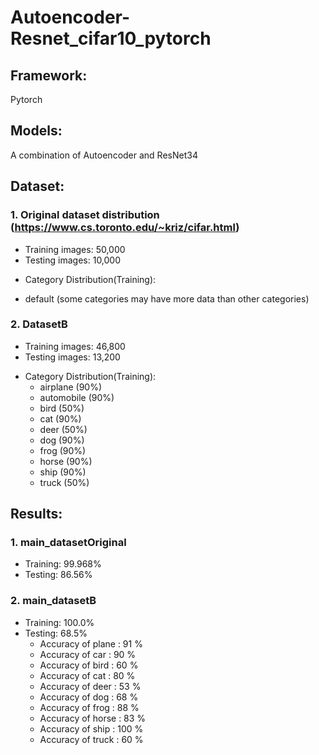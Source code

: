 # Autoencoder-Resnet_cifar10_pytorch

## Framework:
Pytorch

## Models:
A combination of Autoencoder and ResNet34

## Dataset:
### 1. Original dataset distribution (https://www.cs.toronto.edu/~kriz/cifar.html)
* Training images: 50,000
* Testing images: 10,000
+ Category Distribution(Training):
 - default (some categories may have more data than other categories)

### 2. DatasetB
* Training images: 46,800
* Testing images: 13,200
+ Category Distribution(Training):
   - airplane (90%)
   - automobile (90%)
   - bird (50%)
   - cat (90%)
   - deer (50%)
   - dog (90%)
   - frog (90%)
   - horse (90%)
   - ship (90%)
   - truck (50%)

## Results:
### 1. main_datasetOriginal
 - Training: 99.968%
 - Testing: 86.56%


### 2. main_datasetB
 - Training: 100.0%
 - Testing: 68.5%
    - Accuracy of plane : 91 %
    - Accuracy of   car : 90 %
    - Accuracy of  bird : 60 %
    - Accuracy of   cat : 80 %
    - Accuracy of  deer : 53 %
    - Accuracy of   dog : 68 %
    - Accuracy of  frog : 88 %
    - Accuracy of horse : 83 %
    - Accuracy of  ship : 100 %
    - Accuracy of truck : 60 %



